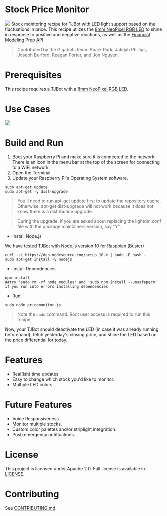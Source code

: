 # Stock Price Monitor
![](https://i.imgur.com/giR5YYL.png)
Stock monitoring recipe for TJBot with LED light support based on the fluctuations in price. This recipe utlizes the [8mm NeoPixel RGB LED](adafruit.com/product/1734) to shine in response to positive and negative reactions, as well as the [Financial Modeling Prep API](financialmodelingprep.com/developer/docs#Stock-Historical-Price).
>Contributed by the Gigabots team: Spark Park, Jatejah Phillips, Joseph Burford, Reagan Porter, and Jon Nguyen.

# Prerequisites
This recipe requires a TJBot with a [8mm NeoPixel RGB LED](adafruit.com/product/1734). 

# Use Cases
![](https://i.imgur.com/p7hJhGc.png)

# Build and Run
1. Boot your Raspberry Pi and make sure it is connected to the network. There is an icon in the menu bar at the top of the screen for connecting to a WiFi network.
2. Open the Terminal
3. Update your Raspberry Pi's Operating System software.
```
sudo apt-get update
sudo apt-get -y dist-upgrade
```

>You'll need to run apt-get update first to update the repository cache. Otherwise, apt-get dist-upgrade will not work because it does not know there is a distribution upgrade.

>During the upgrade, if you are asked about replacing the lightdm.conf file with the package maintainers version, say "Y".

- Install Node.js

We have tested TJBot with Node.js version 10 for Raspbian (Buster)
```
curl -sL https://deb.nodesource.com/setup_10.x | sudo -E bash -
sudo apt-get install -y nodejs
```

- Install Dependencies

```
npm install
##try 'sudo rm -rf node_modules' and 'sudo npm install --unsafeperm' if you run into errors installing dependencies
```

- Run!

`sudo node pricemonitor.js`
>Note the `sudo` command. Root user access is required to run this recipe.

Now, your TJBot should deactivate the LED (in case it was already running beforehand), fetch yesterday's closing price, and shine the LED based on the price differential for today.

# Features
- Real(ish) time updates
- Easy to change which stock you'd like to monitor.
- Multiple LED colors.

# Future Features
- Voice Responsiveness
- Monitor multiple stocks.
- Custom color palettes and/or striplight integration.
- Push emergency notifications.

# License
This project is licensed under Apache 2.0. Full license is available in [LICENSE](https://github.com/gigabots-tjbot/stockpricemonitor/blob/master/LICENSE).

# Contributing

See [CONTRIBUTING.md](https://github.com/gigabots-tjbot/stockpricemonitor/blob/master/CONTRIBUTING.md).
